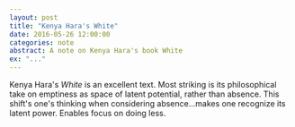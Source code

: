 ```yaml
---
layout: post
title: "Kenya Hara's White"
date: 2016-05-26 12:00:00
categories: note 
abstract: A note on Kenya Hara's book White
ex: "..."
---
```


Kenya Hara's *White* is an excellent text. Most striking is its philosophical take on emptiness as space of latent potential, rather than absence. This shift's one's thinking when considering absence...makes one recognize its latent power. Enables focus on doing less. 